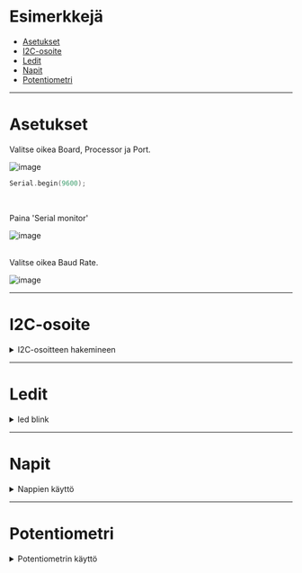 # Esimerkkejä

- [Asetukset](#asetukset)
- [I2C-osoite](#i2c-osoite)
- [Ledit](#ledit)
- [Napit](#napit)
- [Potentiometri](#potentiometri)

---

# Asetukset

Valitse oikea Board, Processor ja Port.

![image](https://user-images.githubusercontent.com/72470168/170723042-c36b605f-f10c-403b-b07c-10a9298c01da.png)

```cpp
Serial.begin(9600);
```

<br>

Paina 'Serial monitor'

![image](https://user-images.githubusercontent.com/72470168/170723976-49afb139-5628-4156-84a8-5f783a06f897.png)

<br>
Valitse oikea Baud Rate.

![image](https://user-images.githubusercontent.com/72470168/170724179-baecb2f5-d22d-409e-9580-63b43cc6628b.png)
<br>

---

# I2C-osoite

<a name="i2c-osoite"></a>

 <details>
 <summary>
 I2C-osoitteen hakemineen
 </summary>

```cpp
#include "Arduino.h" // vain jos käytät VSCode ja PlatformIO
#include <Wire.h> //include Wire.h library

void setup()
{
   Wire.begin();       // Wire communication begin
   Serial.begin(9600); // The baudrate of Serial monitor is set in 9600
   while (!Serial)
       ; // Waiting for Serial Monitor
   Serial.println("\nI2C Scanner");
}

void loop()
{
   byte error, address; // variable for error and I2C address
   int nDevices;

   Serial.println("Scanning...");

   nDevices = 0;
   for (address = 1; address < 127; address++)
   {
       // The i2c_scanner uses the return value of
       // the Write.endTransmisstion to see if
       // a device did acknowledge to the address.
       Wire.beginTransmission(address);
       error = Wire.endTransmission();

       if (error == 0)
       {
           Serial.print("I2C device found at address 0x");
           if (address < 16)
               Serial.print("0");
           Serial.print(address, HEX);
           Serial.println("  !");
           nDevices++;
       }
       else if (error == 4)
       {
           Serial.print("Unknown error at address 0x");
           if (address < 16)
               Serial.print("0");
           Serial.println(address, HEX);
       }
   }
   if (nDevices == 0)
       Serial.println("No I2C devices found\n");
   else
       Serial.println("done\n");

   delay(5000); // wait 5 seconds for the next I2C scan
}
```

 </details>

---

# Ledit

<a name="ledit"></a>

<details>
 <summary>
 led blink
 </summary>

```cpp
#include <Arduino.h>

// sisäänrakennettu ledi (mega2560)
int ledPin = 13;

void setup()
{

    pinMode(ledPin, OUTPUT);
    pinMode(A0, INPUT_PULLUP);
}

void loop()
{

    // perus ledin vilkkuminen

    // digitalWrite(ledPin, HIGH);
    // delay(1000);
    // digitalWrite(ledPin, LOW);
    // delay(1000);

    // tekee saman kui ylempi koodi
    digitalWrite(ledPin, !digitalRead(ledPin));
    delay(1000);
}
```

 </details>

---

# Napit

<a name="napit"></a>

<details>
 <summary>
 Nappien käyttö
 </summary>

```cpp
#include "Arduino.h" // vain jos käytät VSCode ja PlatformIO

// sisäänrakennettu ledi (mega2560)
int ledPin = 13;

int tempo = 1000;

// nappien pinnit
int buttonPins[4] = {47, 49, 51, 53};

// 4 kpl nappien pinnejä (alkaa nollasta)

// buttonPins[0] = 47;
// buttonPins[1] = 49;
// buttonPins[2] = 51;
// buttonPins[3] = 53;

// nappi "malli" joka sisältää napin tiedot
struct Button
{
    int number;
    int pin;
};

//#############################################################################
// esimerkki struct käytöstä
struct Car
{
    String manufacturer;
    String model;
    unsigned int year;
    unsigned int price;
};

Car cars[3] = {
    {"Ford", "Mustang", 1969, 200000},
    {"Audi", "A4", 2017, 300000},
    {"BMW", "X5", 2018, 400000}};

// Serial.println(cars[0].manufacturer);       Ford
// Serial.println(cars[2].year);              2018
//#############################################################################

// tehdään 4 nappia
Button buttons[4];

// väliaikainen aika-muuttuja
int tempTime = 0;

void setup()
{

    // ledin pinni
    pinMode(ledPin, OUTPUT);

    // käydään kaikki napit läpi ja aseteaan tiedot
    for (int i = 0; i < sizeof(buttons) / sizeof(buttons[0]); i++)
    {
        pinMode(buttonPins[i], INPUT_PULLUP);
        buttons[i].number = i;
        buttons[i].pin = buttonPins[i];
    }

    Serial.begin(9600);
}

void checkButton(Button button)
{

    int reading = digitalRead(button.pin);

    if (reading == LOW)
    {
        if (millis() - tempTime > 50)
        {
            tempTime = millis();
            Serial.println("Button " + String(button.number) + " pressed, pin " + String(button.pin));
            while (digitalRead(button.pin) == LOW)
            {
                // wait for release
            }
            tempTime = millis();
        }
    }
}

void loop()
{
    checkButton(buttons[0]);
    checkButton(buttons[1]);
    checkButton(buttons[2]);
    checkButton(buttons[3]);
}
```

 </details>

---

# Potentiometri

<a name="potentiometri"></a>

<details>
 <summary>
 Potentiometrin käyttö
 </summary>

```cpp
// potentiometri
```

 </details>
